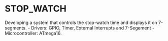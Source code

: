 # STOP_WATCH
Developing a system that controls the stop-watch time and displays it  on 7-segments. - Drivers: GPIO, Timer, External Interrupts and 7-Segement - Microcontroller: ATmega16. 
